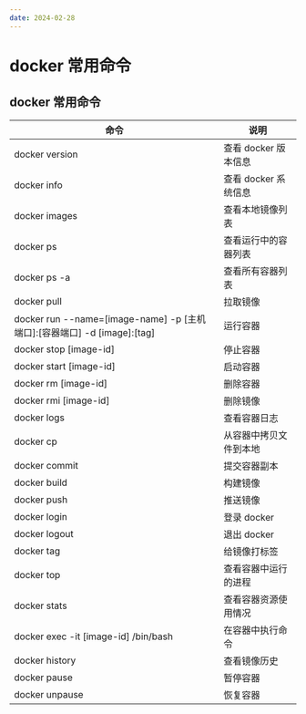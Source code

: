 ```yaml
---
date: 2024-02-28
---
```


# docker 常用命令

## docker 常用命令

| 命令                                                                     | 说明                   |
| ------------------------------------------------------------------------ | ---------------------- |
| docker version                                                           | 查看 docker 版本信息   |
| docker info                                                              | 查看 docker 系统信息   |
| docker images                                                            | 查看本地镜像列表       |
| docker ps                                                                | 查看运行中的容器列表   |
| docker ps -a                                                             | 查看所有容器列表       |
| docker pull                                                              | 拉取镜像               |
| docker run --name=[image-name] -p [主机端口]:[容器端口] -d [image]:[tag] | 运行容器               |
| docker stop [image-id]                                                   | 停止容器               |
| docker start [image-id]                                                  | 启动容器               |
| docker rm [image-id]                                                     | 删除容器               |
| docker rmi [image-id]                                                    | 删除镜像               |
| docker logs                                                              | 查看容器日志           |
| docker cp                                                                | 从容器中拷贝文件到本地 |
| docker commit                                                            | 提交容器副本           |
| docker build                                                             | 构建镜像               |
| docker push                                                              | 推送镜像               |
| docker login                                                             | 登录 docker            |
| docker logout                                                            | 退出 docker            |
| docker tag                                                               | 给镜像打标签           |
| docker top                                                               | 查看容器中运行的进程   |
| docker stats                                                             | 查看容器资源使用情况   |
| docker exec -it [image-id] /bin/bash                                     | 在容器中执行命令       |
| docker history                                                           | 查看镜像历史           |
| docker pause                                                             | 暂停容器               |
| docker unpause                                                           | 恢复容器               |
